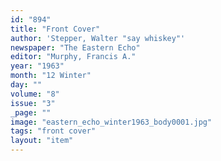 ```yaml
---
id: "894"
title: "Front Cover"
author: 'Stepper, Walter "say whiskey"'
newspaper: "The Eastern Echo"
editor: "Murphy, Francis A."
year: "1963"
month: "12 Winter"
day: ""
volume: "8"
issue: "3"
_page: ""
image: "eastern_echo_winter1963_body0001.jpg"
tags: "front cover"
layout: "item"
---
```


